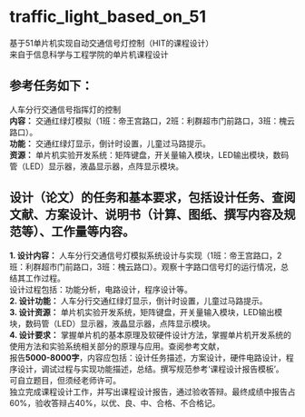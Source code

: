 # traffic_light_based_on_51
基于51单片机实现自动交通信号灯控制（HIT的课程设计）  
来自于信息科学与工程学院的单片机课程设计  
## 参考任务如下：  
人车分行交通信号指挥灯的控制  
 **内容：** 交通红绿灯模拟（1班：帝王宫路口，2班：利群超市门前路口，3班：槐云路口）。  
 **功能：** 交通红绿灯显示，倒计时设置，儿童过马路提示。  
 **资源：** 单片机实验开发系统：矩阵键盘，开关量输入模块，LED输出模块，数码管（LED）显示器，液晶显示器，点阵显示模块。  

## 设计（论文）的任务和基本要求，包括设计任务、查阅文献、方案设计、说明书（计算、图纸、撰写内容及规范等）、工作量等内容。  
**1. 设计内容：** 人车分行交通信号灯模拟系统设计与实现（1班：帝王宫路口，2班：利群超市门前路口，3班：槐云路口）。观察十字路口信号灯的运行情况，总结其工作过程。  
设计过程包括：功能分析，电路设计，程序设计等。  
**2. 设计功能：** 人车分行交通红绿灯显示，倒计时设置，儿童过马路提示。  
**3. 设计资源：** 单片机实验开发系统，矩阵键盘，开关量输入模块，LED输出模块，数码管（LED）显示器，液晶显示器，点阵显示模块。  
**4. 设计要求：** 掌握单片机的基本原理及软硬件设计方法，掌握单片机开发系统的使用方法和实验系统相关部分的原理与应用。查阅参考文献，  
报告**5000-8000字**，内容应包括：设计任务描述，方案设计，硬件电路设计，程序设计，调试过程与实现功能描述，总结。撰写规范参考‘课程设计报告模板’。  
可自立题目，但须经老师许可。  
独立完成课程设计工作，并写出课程设计报告，通过验收答辩。最终成绩中报告占60%，验收答辩占40%，以优、良、中、合格、不合格记。  

